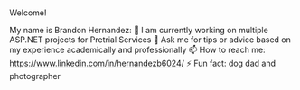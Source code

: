 ### 
Welcome!

My name is Brandon Hernandez:
🔭 I am currently working on multiple ASP.NET projects for Pretrial Services
💬 Ask me for tips or advice based on my experience academically and professionally
📫 How to reach me: https://www.linkedin.com/in/hernandezb6024/
⚡ Fun fact: dog dad and photographer


